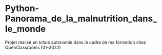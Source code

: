 # Python-Panorama_de_la_malnutrition_dans_le_monde
Projet réalisé en totale autonomie dans le cadre de ma formation chez OpenClassrooms (01-2022)
